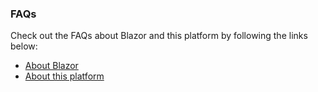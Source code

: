 ### FAQs
<p class="muted">Check out the FAQs about Blazor and this platform by following the links below:</p>

- [About Blazor](/Resources/FAQS/About-Blazor)
- [About this platform](/Resources/FAQS/About-this-Platform)
